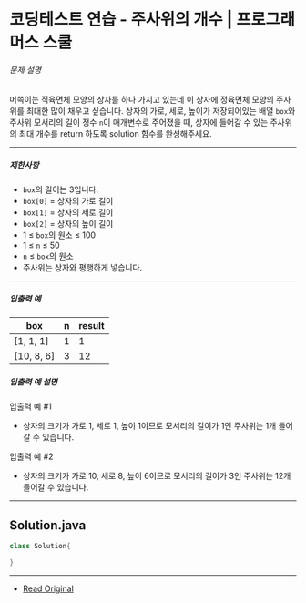 # 코딩테스트 연습 - 주사위의 개수 | 프로그래머스 스쿨




###### 문제 설명

머쓱이는 직육면체 모양의 상자를 하나 가지고 있는데 이 상자에 정육면체 모양의 주사위를 최대한 많이 채우고 싶습니다. 상자의 가로, 세로, 높이가 저장되어있는 배열 `box`와 주사위 모서리의 길이 정수 `n`이 매개변수로 주어졌을 때, 상자에 들어갈 수 있는 주사위의 최대 개수를 return 하도록 solution 함수를 완성해주세요.

---

##### 제한사항

* `box`의 길이는 3입니다.
* `box[0]` \= 상자의 가로 길이
* `box[1]` \= 상자의 세로 길이
* `box[2]` \= 상자의 높이 길이
* 1 ≤ `box`의 원소 ≤ 100
* 1 ≤ `n` ≤ 50
* `n` ≤ `box`의 원소
* 주사위는 상자와 평행하게 넣습니다.

---

##### 입출력 예

| box          | n | result |
| ------------ | - | ------ |
| \[1, 1, 1\]  | 1 | 1      |
| \[10, 8, 6\] | 3 | 12     |

##### 입출력 예 설명

입출력 예 #1

* 상자의 크기가 가로 1, 세로 1, 높이 1이므로 모서리의 길이가 1인 주사위는 1개 들어갈 수 있습니다.

입출력 예 #2

* 상자의 크기가 가로 10, 세로 8, 높이 6이므로 모서리의 길이가 3인 주사위는 12개 들어갈 수 있습니다.
---
## Solution.java

```java
class Solution{

}
```

---
* [Read Original](https://school.programmers.co.kr/learn/courses/30/lessons/120845?language=java)